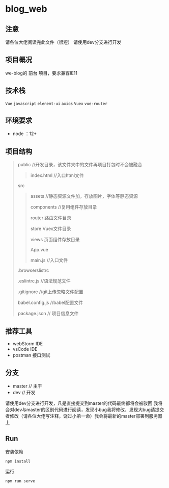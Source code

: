 # blog_web


## 注意

请各位大佬阅读完此文件（很短） 请使用dev分支进行开发

## 项目概况

we-blog的 前台 项目，要求兼容IE11

## 技术栈

`Vue` 	 `javascript`  	`elenemt-ui`	  `axios` 	`Vuex` 	`vue-router`

## 环境要求
   + node ：12+


## 项目结构

> public 	//开发目录，该文件夹中的文件再项目打包时不会被融合
>
> > index.html  //入口html文件
>
> src
>
> > assets 	//静态资源文件加，存放图片，字体等静态资源
> >
> > components  //复用组件存放目录
> >
> > router 路由文件目录
> >
> > store Vuex文件目录
> >
> > views 页面组件存放目录
> >
> > App.vue
> >
> > main.js  //入口文件
>
> .browserslistrc
>
> .eslintrc.js   //语法规范文件
>
> .gitignore    //git上传忽略文件配置
>
> babel.config.js  //babel配置文件
>
> package.json 	// 项目信息文件

## 推荐工具

- webStorm	IDE
- vsCode IDE
- postman 接口测试

## 分支

- master // 主干
- dev // 开发

请使用dev分支进行开发，凡是直接提交到master的代码最终都将会被驳回 我将会对dev与master的区别代码进行阅读，发现小bug我将修改，发现大bug请提交者修改（请各位大佬写注释，饶过小弟一命）我会将最新的master部署到服务器上

## Run

安装依赖

```shell
npm install
```

运行

```shell
npm run serve
```
